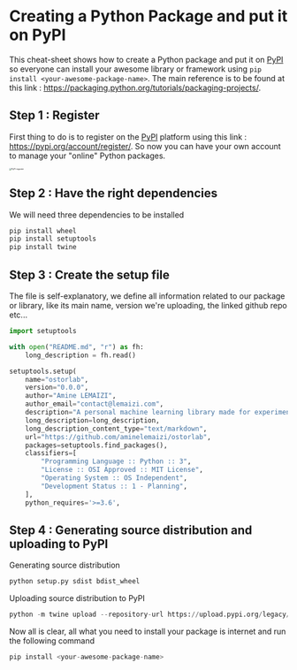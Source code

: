 # Creating a Python Package and put it on PyPI

This cheat-sheet shows how to create a Python package and put it on [PyPI](https://pypi.org/) so everyone can install your awesome library or framework using `pip install <your-awesome-package-name>`. The main reference is to be found at this link : https://packaging.python.org/tutorials/packaging-projects/.

## Step 1 : Register

First thing to do is to register on the [PyPI](https://pypi.org/) platform using this link : https://pypi.org/account/register/. So now you can have your own account to manage your "online" Python packages.

<img src="./img/pypi_register.png" alt="PyPI reguster" style="zoom:25%;" />

## Step 2 : Have the right dependencies

We will need three dependencies to be installed

```bash
pip install wheel
pip install setuptools
pip install twine
```

## Step 3 : Create the setup file

The file is self-explanatory, we define all information related to our package or library, like its main name, version we're uploading, the linked github repo etc...

```python
import setuptools

with open("README.md", "r") as fh:
    long_description = fh.read()

setuptools.setup(
    name="ostorlab",
    version="0.0.0",
    author="Amine LEMAIZI",
    author_email="contact@lemaizi.com",
    description="A personal machine learning library made for experimental purposes",
    long_description=long_description,
    long_description_content_type="text/markdown",
    url="https://github.com/aminelemaizi/ostorlab",
    packages=setuptools.find_packages(),
    classifiers=[
        "Programming Language :: Python :: 3",
        "License :: OSI Approved :: MIT License",
        "Operating System :: OS Independent",
        "Development Status :: 1 - Planning",
    ],
    python_requires='>=3.6',
```



## Step 4 : Generating source distribution and uploading to PyPI

Generating source distribution 

```python
python setup.py sdist bdist_wheel
```

Uploading source distribution to PyPI

```python
python -m twine upload --repository-url https://upload.pypi.org/legacy/ dist/*
```

Now all is clear, all what you need to install your package is internet and run the following command 

```python
pip install <your-awesome-package-name>
```

